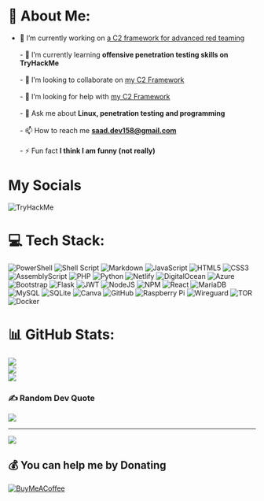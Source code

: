# 💫 About Me:
- 🔭 I’m currently working on [a C2 framework for advanced red teaming](https://github.com/SaadSaid158/C2)<br><br>- 🌱 I’m currently learning **offensive penetration testing skills on TryHackMe**<br><br>- 👯 I’m looking to collaborate on [my C2 Framework](https://github.com/SaadSaid158/C2)<br><br>- 🤝 I’m looking for help with [my C2 Framework](https://github.com/SaadSaid158/C2)<br><br>- 💬 Ask me about **Linux, penetration testing and programming**<br><br>- 📫 How to reach me **saad.dev158@gmail.com**<br><br>- ⚡ Fun fact **I think I am funny (not really)**

# My Socials

<img src="https://tryhackme-badges.s3.amazonaws.com/Saad.Said158.png" alt="TryHackMe">

# 💻 Tech Stack:
![PowerShell](https://img.shields.io/badge/PowerShell-%235391FE.svg?style=plastic&logo=powershell&logoColor=white) ![Shell Script](https://img.shields.io/badge/shell_script-%23121011.svg?style=plastic&logo=gnu-bash&logoColor=white) ![Markdown](https://img.shields.io/badge/markdown-%23000000.svg?style=plastic&logo=markdown&logoColor=white) ![JavaScript](https://img.shields.io/badge/javascript-%23323330.svg?style=plastic&logo=javascript&logoColor=%23F7DF1E) ![HTML5](https://img.shields.io/badge/html5-%23E34F26.svg?style=plastic&logo=html5&logoColor=white) ![CSS3](https://img.shields.io/badge/css3-%231572B6.svg?style=plastic&logo=css3&logoColor=white) ![AssemblyScript](https://img.shields.io/badge/assembly%20script-%23000000.svg?style=plastic&logo=assemblyscript&logoColor=white) ![PHP](https://img.shields.io/badge/php-%23777BB4.svg?style=plastic&logo=php&logoColor=white) ![Python](https://img.shields.io/badge/python-3670A0?style=plastic&logo=python&logoColor=ffdd54) ![Netlify](https://img.shields.io/badge/netlify-%23000000.svg?style=plastic&logo=netlify&logoColor=#00C7B7) ![DigitalOcean](https://img.shields.io/badge/DigitalOcean-%230167ff.svg?style=plastic&logo=digitalOcean&logoColor=white) ![Azure](https://img.shields.io/badge/azure-%230072C6.svg?style=plastic&logo=microsoftazure&logoColor=white) ![Bootstrap](https://img.shields.io/badge/bootstrap-%238511FA.svg?style=plastic&logo=bootstrap&logoColor=white) ![Flask](https://img.shields.io/badge/flask-%23000.svg?style=plastic&logo=flask&logoColor=white) ![JWT](https://img.shields.io/badge/JWT-black?style=plastic&logo=JSON%20web%20tokens) ![NodeJS](https://img.shields.io/badge/node.js-6DA55F?style=plastic&logo=node.js&logoColor=white) ![NPM](https://img.shields.io/badge/NPM-%23CB3837.svg?style=plastic&logo=npm&logoColor=white) ![React](https://img.shields.io/badge/react-%2320232a.svg?style=plastic&logo=react&logoColor=%2361DAFB) ![MariaDB](https://img.shields.io/badge/MariaDB-003545?style=plastic&logo=mariadb&logoColor=white) ![MySQL](https://img.shields.io/badge/mysql-4479A1.svg?style=plastic&logo=mysql&logoColor=white) ![SQLite](https://img.shields.io/badge/sqlite-%2307405e.svg?style=plastic&logo=sqlite&logoColor=white) ![Canva](https://img.shields.io/badge/Canva-%2300C4CC.svg?style=plastic&logo=Canva&logoColor=white) ![GitHub](https://img.shields.io/badge/github-%23121011.svg?style=plastic&logo=github&logoColor=white) ![Raspberry Pi](https://img.shields.io/badge/-RaspberryPi-C51A4A?style=plastic&logo=Raspberry-Pi) ![Wireguard](https://img.shields.io/badge/wireguard-%2388171A.svg?style=plastic&logo=wireguard&logoColor=white) ![TOR](https://img.shields.io/badge/tor-%237E4798.svg?style=plastic&logo=tor-project&logoColor=white) ![Docker](https://img.shields.io/badge/docker-%230db7ed.svg?style=plastic&logo=docker&logoColor=white)
# 📊 GitHub Stats:
![](https://github-readme-stats.vercel.app/api?username=SaadSaid158&theme=dark&hide_border=false&include_all_commits=false&count_private=false)<br/>
![](https://github-readme-streak-stats.herokuapp.com/?user=SaadSaid158&theme=dark&hide_border=false)<br/>
![](https://github-readme-stats.vercel.app/api/top-langs/?username=SaadSaid158&theme=dark&hide_border=false&include_all_commits=false&count_private=false&layout=compact)

### ✍️ Random Dev Quote
![](https://quotes-github-readme.vercel.app/api?type=vetical&theme=dark)

---
[![](https://visitcount.itsvg.in/api?id=SaadSaid158&icon=5&color=1)](https://visitcount.itsvg.in)

  ## 💰 You can help me by Donating
  [![BuyMeACoffee](https://img.shields.io/badge/Buy%20Me%20a%20Coffee-ffdd00?style=for-the-badge&logo=buy-me-a-coffee&logoColor=black)](https://buymeacoffee.com/SaadSaid158) 

  
